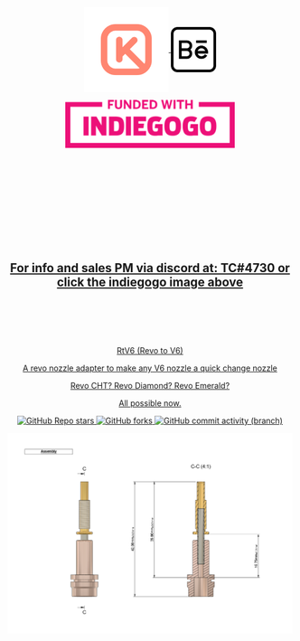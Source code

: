 
<p align="center" style="margin-bottom: 0px !important;">
 <a href="https://github.com/keyquesttech">
  <img width="150" src="https://github.com/keyquesttech/Rtv6/blob/main/Imgs/nbgicon.png?raw=true" alt="Keyquest logo" align="center">
   <a href="https://www.behance.net/matiasms">
    <img width="80" src="https://github.com/keyquesttech/Rtv6/blob/main/Imgs/behance.png?raw=true" align="center">
</p>

<p align="center" style="margin-bottom: 0px !important;">
  <a href="https://igg.me/at/rtv6/x/33605500#/">
    <img width="300" src="https://github.com/keyquesttech/Rtv6/blob/main/Imgs/gogo.png?raw=true" align="center">
</p>
 
 <p align="center" style="margin-top: 200px !important;">
  <h2 align="center" style="margin-bottom: 100px;">For info and sales PM via discord at: TC#4730 or click the indiegogo image above</h2>
</p>
 
</div>
<p align="center" >RtV6 (Revo to V6)</p>
<p align="center" >A revo nozzle adapter to make any V6 nozzle a quick change nozzle</p>
<p align="center" >Revo CHT? Revo Diamond? Revo Emerald?</p>
<p align="center" >All possible now.</p>
</div>

<div align="center" >
  
  ![GitHub Repo stars](https://img.shields.io/github/stars/keyquesttech/Rtv6?color=%23ff8672)
  ![GitHub forks](https://img.shields.io/github/forks/keyquesttech/Rtv6?color=%238ce2d0)
  ![GitHub commit activity (branch)](https://img.shields.io/github/commit-activity/w/keyquesttech/Rtv6?)

<div align="center" >
 
 <img width="1000" src="https://github.com/keyquesttech/Rtv6/blob/main/Imgs/RtV6-2-assembly.PNG?raw=true" align="center">
